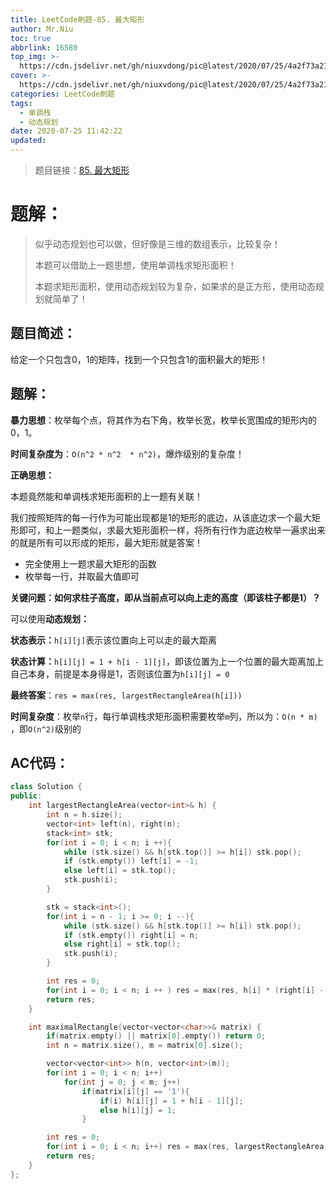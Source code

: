 ```yaml
---
title: LeetCode刷题-85. 最大矩形
author: Mr.Niu
toc: true
abbrlink: 16580
top_img: >-
  https://cdn.jsdelivr.net/gh/niuxvdong/pic@latest/2020/07/25/4a2f73a21291f7a3f80ada6a6ebae9e4.png
cover: >-
  https://cdn.jsdelivr.net/gh/niuxvdong/pic@latest/2020/07/25/4a2f73a21291f7a3f80ada6a6ebae9e4.png
categories: LeetCode刷题
tags:
  - 单调栈
  - 动态规划
date: 2020-07-25 11:42:22
updated:
---
```










> 题目链接：[85. 最大矩形]( https://leetcode-cn.com/problems/maximal-rectangle/)



# 题解：



> 似乎动态规划也可以做，但好像是三维的数组表示，比较复杂！
>
> 本题可以借助上一题思想，使用单调栈求矩形面积！
>
> 本题求矩形面积，使用动态规划较为复杂，如果求的是正方形，使用动态规划就简单了！



## 题目简述：

给定一个只包含0，1的矩阵，找到一个只包含1的面积最大的矩形！

## 题解：



**暴力思想**：枚举每个点，将其作为右下角，枚举长宽，枚举长宽围成的矩形内的0，1。

**时间复杂度为**：`O(n^2 * n^2  * n^2)`，爆炸级别的复杂度！



**正确思想：**

本题竟然能和单调栈求矩形面积的上一题有关联！

我们按照矩阵的每一行作为可能出现都是1的矩形的底边，从该底边求一个最大矩形即可，和上一题类似，求最大矩形面积一样，将所有行作为底边枚举一遍求出来的就是所有可以形成的矩形，最大矩形就是答案！



- 完全使用上一题求最大矩形的函数
- 枚举每一行，并取最大值即可



**关键问题：如何求柱子高度，即从当前点可以向上走的高度（即该柱子都是1）？**

可以使用**动态规划：**

**状态表示：**`h[i][j]`表示该位置向上可以走的最大距离

**状态计算：**`h[i][j] = 1 + h[i - 1][j]`，即该位置为上一个位置的最大距离加上自己本身，前提是本身得是1，否则该位置为`h[i][j] = 0`



**最终答案**：`res = max(res, largestRectangleArea(h[i]))`



**时间复杂度**：枚举`n`行，每行单调栈求矩形面积需要枚举`m`列，所以为：`O(n * m)` ，即`O(n^2)`级别的

## AC代码：



```c++
class Solution {
public:
    int largestRectangleArea(vector<int>& h) {
        int n = h.size();
        vector<int> left(n), right(n);
        stack<int> stk;
        for(int i = 0; i < n; i ++){
            while (stk.size() && h[stk.top()] >= h[i]) stk.pop();
            if (stk.empty()) left[i] = -1;
            else left[i] = stk.top();
            stk.push(i);
        }

        stk = stack<int>();
        for(int i = n - 1; i >= 0; i --){
            while (stk.size() && h[stk.top()] >= h[i]) stk.pop();
            if (stk.empty()) right[i] = n;
            else right[i] = stk.top();
            stk.push(i);
        }

        int res = 0;
        for(int i = 0; i < n; i ++ ) res = max(res, h[i] * (right[i] - left[i] - 1));
        return res;
    }

    int maximalRectangle(vector<vector<char>>& matrix) {
        if(matrix.empty() || matrix[0].empty()) return 0;
        int n = matrix.size(), m = matrix[0].size();

        vector<vector<int>> h(n, vector<int>(m));
        for(int i = 0; i < n; i++)
            for(int j = 0; j < m; j++)
                if(matrix[i][j] == '1'){
                    if(i) h[i][j] = 1 + h[i - 1][j];
                    else h[i][j] = 1;
                }

        int res = 0;
        for(int i = 0; i < n; i++) res = max(res, largestRectangleArea(h[i]));
        return res;
    }
};
```



